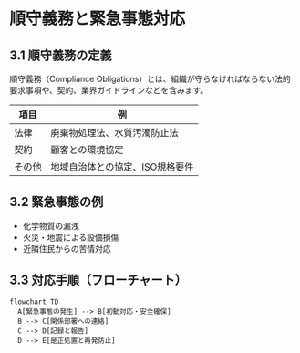 # 順守義務と緊急事態対応

## 3.1 順守義務の定義

順守義務（Compliance Obligations）とは、組織が守らなければならない法的要求事項や、契約、業界ガイドラインなどを含みます。

| 項目 | 例                                |
|------|-----------------------------------|
| 法律 | 廃棄物処理法、水質汚濁防止法     |
| 契約 | 顧客との環境協定                  |
| その他 | 地域自治体との協定、ISO規格要件 |

## 3.2 緊急事態の例

- 化学物質の漏洩
- 火災・地震による設備損傷
- 近隣住民からの苦情対応

## 3.3 対応手順（フローチャート）

```mermaid
flowchart TD
  A[緊急事態の発生] --> B[初動対応・安全確保]
  B --> C[関係部署への連絡]
  C --> D[記録と報告]
  D --> E[是正処置と再発防止]
```
